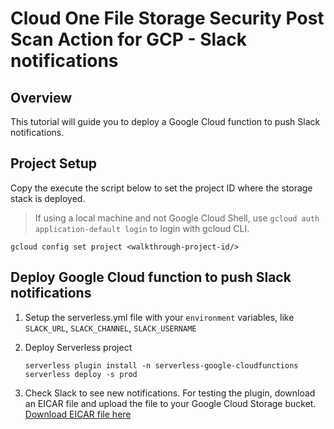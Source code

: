 # Cloud One File Storage Security Post Scan Action for GCP - Slack notifications

## Overview

<walkthrough-tutorial-duration duration="10"></walkthrough-tutorial-duration>

This tutorial will guide you to deploy a Google Cloud function to push Slack notifications.

## Project Setup

Copy the execute the script below to set the project ID where the storage stack is deployed.

<walkthrough-project-setup></walkthrough-project-setup>

> If using a local machine and not Google Cloud Shell, use `gcloud auth application-default login` to login with gcloud CLI.

```
gcloud config set project <walkthrough-project-id/>
```

## Deploy Google Cloud function to push Slack notifications

1. Setup the serverless.yml file with your `environment` variables, like `SLACK_URL`, `SLACK_CHANNEL`, `SLACK_USERNAME`

2. Deploy Serverless project

    ```
    serverless plugin install -n serverless-google-cloudfunctions
    serverless deploy -s prod
    ```

3. Check Slack to see new notifications. For testing the plugin, download an EICAR file and upload the file to your Google Cloud Storage bucket. [Download EICAR file here](https://secure.eicar.org/eicar_com.zip)
